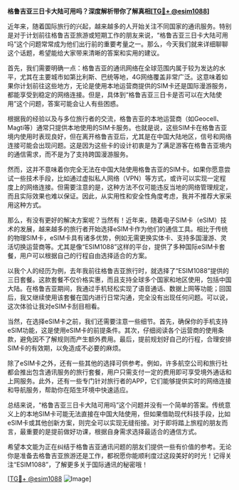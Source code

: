 **格鲁吉亚三日卡大陆可用吗？深度解析带你了解真相[[TG💪+ @esim1088](https://t.me/s/esim1088)]**

近年来，随着国际旅行的兴起，越来越多的人开始关注不同国家的通讯服务。特别是对于计划前往格鲁吉亚旅游或短期工作的朋友来说，“格鲁吉亚三日卡大陆可用吗”这个问题常常成为他们出行前的重要考量之一。那么，今天我们就来详细聊聊这个话题，希望能给大家带来清晰的答案和实用的建议。

首先，我们需要明确一点：格鲁吉亚的通讯网络在全球范围内属于较为发达的水平，尤其在主要城市如第比利斯、巴统等地，4G网络覆盖非常广泛。这意味着如果你计划前往这些地方，无论是使用本地运营商提供的SIM卡还是国际漫游服务，都能享受到稳定的网络连接。但是，具体到“格鲁吉亚三日卡是否可以在大陆使用”这个问题，答案可能会让人有些困惑。

根据我的经验以及与多位旅行者的交流，格鲁吉亚的本地运营商（如Geocell、Magti等）通常只提供本地使用的SIM卡服务。也就是说，这些SIM卡在格鲁吉亚境内使用时表现良好，但在离开格鲁吉亚后，尤其是在中国大陆地区，信号和网络连接可能会出现问题。这是因为这些卡的设计初衷是为了满足游客在格鲁吉亚境内的通信需求，而不是为了支持跨国漫游服务。

然而，这并不意味着你完全无法在中国大陆使用格鲁吉亚的SIM卡。如果你愿意尝试一些技术手段，比如通过虚拟私人网络（VPN）等方式，或许可以实现一定程度上的网络连接。但需要注意的是，这种方法不仅可能违反当地的网络管理规定，而且实际效果也难以保证。因此，从实用性和安全性角度考虑，我并不推荐大家采用这种方式。

那么，有没有更好的解决方案呢？当然有！近年来，随着电子SIM卡（eSIM）技术的发展，越来越多的旅行者开始选择eSIM卡作为他们的通信工具。相比于传统的物理SIM卡，eSIM卡具有诸多优势，例如无需更换实体卡、支持多国漫游、灵活切换运营商等。尤其是像“ESIM1088”这样的平台，提供了多种国际eSIM卡套餐，用户可以根据自己的行程自由选择适合的方案。

以我个人的经历为例，去年我前往格鲁吉亚旅行时，就选择了“ESIM1088”提供的三日套餐。这款套餐不仅价格实惠，而且支持全球多个国家和地区使用，包括中国大陆。在格鲁吉亚期间，我通过手机轻松实现了语音通话、数据上网等功能；回国后，我又继续使用该套餐在国内进行日常沟通，完全没有出现任何问题。可以说，这次体验让我对eSIM卡刮目相看。

当然，在选择eSIM卡之前，我们还需要注意一些细节。首先，确保你的手机支持eSIM功能，这是使用eSIM卡的前提条件。其次，仔细阅读各个运营商的使用条款，避免因不了解规则而产生额外费用。最后，提前规划好自己的行程，合理安排SIM卡的有效期，以免造成不必要的麻烦。

除了eSIM卡之外，还有一些其他的选择可供参考。例如，许多航空公司和旅行社都会推出包含通讯服务的旅行套餐，用户只需支付一定的费用即可享受境外通话和上网服务。此外，还有一些专门针对旅行者的APP，它们能够提供实时的网络连接和导航服务，帮助你在陌生环境中快速适应。

总结来说，“格鲁吉亚三日卡大陆可用吗”这个问题并没有一个简单的答案。传统意义上的本地SIM卡可能无法直接在中国大陆使用，但如果借助现代科技手段，比如eSIM卡或其他创新方案，则完全可以实现无缝衔接。对于即将踏上旅程的朋友而言，最重要的是提前做好功课，根据自身需求选择最适合的通信方式。

希望本文能为正在纠结于格鲁吉亚通讯问题的朋友们提供一些有价值的参考。无论你是准备去格鲁吉亚旅游还是工作，都祝愿你能顺利度过这段美好的时光！记得关注“ESIM1088”，了解更多关于国际通讯的秘密哦！

[[TG💪+ @esim1088](https://t.me/s/esim1088) ![Image](https://i.postimg.cc/4NQfJmqS/Snipaste-2025-05-13-00-14-12.png)]